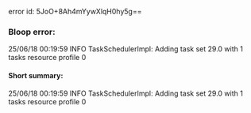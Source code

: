 error id: 5JoO+8Ah4mYywXlqH0hy5g==
### Bloop error:

25/06/18 00:19:59 INFO TaskSchedulerImpl: Adding task set 29.0 with 1 tasks resource profile 0
#### Short summary: 

25/06/18 00:19:59 INFO TaskSchedulerImpl: Adding task set 29.0 with 1 tasks resource profile 0